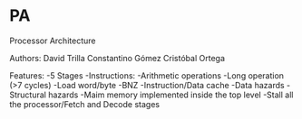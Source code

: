 PA
==

Processor Architecture

Authors:
David Trilla
Constantino Gómez
Cristóbal Ortega


Features:
-5 Stages 
-Instructions:
	-Arithmetic operations
	-Long operation (>7 cycles)
	-Load word/byte
	-BNZ
-Instruction/Data cache
-Data hazards
-Structural hazards
-Maim memory implemented inside the top level
-Stall all the processor/Fetch and Decode stages
